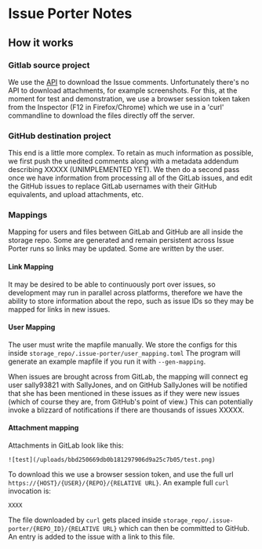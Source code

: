 # Issue Porter Notes

## How it works

### Gitlab source project

We use the [API](https://docs.gitlab.com/ee/api/rest/) to download the Issue comments. Unfortunately there's no API to download attachments, for example screenshots. For this, at the moment for test and demonstration, we use a browser session token taken from the Inspector (F12 in Firefox/Chrome) which we use in a 'curl' commandline to download the files directly off the server. 

### GitHub destination project

This end is a little more complex. To retain as much information as possible, we first push the unedited comments along with a metadata addendum describing XXXXX (UNIMPLEMENTED YET). We then do a second pass once we have information from processing all of the GitLab issues, and edit the GitHub issues to replace GitLab usernames with their GitHub equivalents, and upload attachments, etc.

### Mappings

Mapping for users and files between GitLab and GitHub are all inside the storage repo. Some are generated and remain persistent across Issue Porter runs so links may be updated. Some are written by the user.  

#### Link Mapping

It may be desired to be able to continuously port over issues, so development may run in parallel across platforms, therefore we have the ability to store information about the repo, such as issue IDs so they may be mapped for links in new issues. 

#### User Mapping

The user must write the mapfile manually. We store the configs for this inside `storage_repo/.issue-porter/user_mapping.toml` The program will generate an example mapfile if you run it with `--gen-mapping`.

When issues are brought across from GitLab, the mapping will connect eg user sally93821 with SallyJones, and on GitHub SallyJones will be notified that she has been mentioned in these issues as if they were new issues (which of course they are, from GitHub's point of view.) This can potentially invoke a blizzard of notifications if there are thousands of issues XXXXX.

#### Attachment mapping

Attachments in GitLab look like this:

```
![test](/uploads/bbd250669db0b181297906d9a25c7b05/test.png)
```

To download this we use a browser session token, and use the full url `https://{HOST}/{USER}/{REPO}/{RELATIVE URL}`. An example full `curl` invocation is:

```
XXXX
```

The file downloaded by `curl` gets placed inside `storage_repo/.issue-porter/{REPO_ID}/{RELATIVE URL}` which can then be committed to GitHub. An entry is added to the issue with a link to this file.
